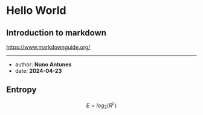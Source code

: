 # Hello World

## Introduction to markdown

https://www.markdownguide.org/

--- 

* author: __Nuno Antunes__
* date: __2024-04-23__

## Entropy

$$ E = log_2(R^L) $$

